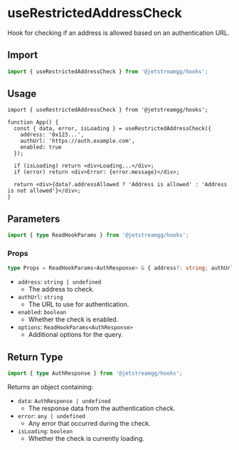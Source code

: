 # useRestrictedAddressCheck

Hook for checking if an address is allowed based on an authentication URL.

## Import

```ts
import { useRestrictedAddressCheck } from '@jetstreamgg/hooks';
```

## Usage

```tsx
import { useRestrictedAddressCheck } from '@jetstreamgg/hooks';

function App() {
  const { data, error, isLoading } = useRestrictedAddressCheck({
    address: '0x123...',
    authUrl: 'https://auth.example.com',
    enabled: true
  });

  if (isLoading) return <div>Loading...</div>;
  if (error) return <div>Error: {error.message}</div>;

  return <div>{data?.addressAllowed ? 'Address is allowed' : 'Address is not allowed'}</div>;
}
```

## Parameters

```ts
import { type ReadHookParams } from '@jetstreamgg/hooks';
```

### Props

```ts
type Props = ReadHookParams<AuthResponse> & { address?: string; authUrl: string; enabled: boolean };
```

- `address`: `string | undefined`
  - The address to check.
- `authUrl`: `string`
  - The URL to use for authentication.
- `enabled`: `boolean`
  - Whether the check is enabled.
- `options`: `ReadHookParams<AuthResponse>`
  - Additional options for the query.

## Return Type

```ts
import { type AuthResponse } from '@jetstreamgg/hooks';
```

Returns an object containing:

- `data`: `AuthResponse | undefined`
  - The response data from the authentication check.
- `error`: `any | undefined`
  - Any error that occurred during the check.
- `isLoading`: `boolean`
  - Whether the check is currently loading.
